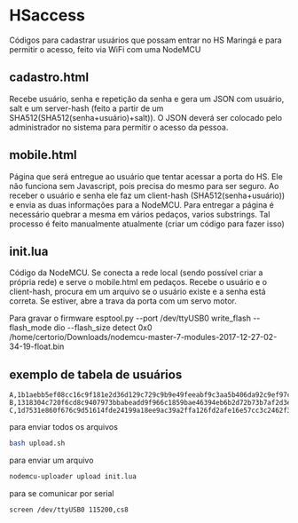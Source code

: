 # HSaccess

Códigos para cadastrar usuários que possam entrar no HS Maringá e para permitir o acesso, feito via WiFi com uma NodeMCU
 
## cadastro.html

Recebe usuário, senha e repetição da senha e gera um JSON com usuário, salt e um server-hash (feito a partir de um SHA512(SHA512(senha+usuário)+salt)). O JSON deverá ser colocado pelo administrador no sistema para permitir o acesso da pessoa.

## mobile.html

Página que será entregue ao usuário que tentar acessar a porta do HS. Ele não funciona sem Javascript, pois precisa do mesmo para ser seguro. Ao receber o usuário e senha ele faz um client-hash (SHA512(senha+usuário)) e envia as duas informações para a NodeMCU. Para entregar a página é necessário quebrar a mesma em vários pedaços, varios substrings. Tal processo é feito manualmente atualmente (criar um código para fazer isso)

## init.lua

Código da NodeMCU. Se conecta a rede local (sendo possível criar a própria rede) e serve o mobile.html em pedaços. Recebe o usuário e o client-hash, procura em um arquivo se o usuário existe e a senha está correta. Se estiver, abre a trava da porta com um servo motor.

Para gravar o firmware
esptool.py --port /dev/ttyUSB0 write_flash --flash_mode dio --flash_size detect 0x0 /home/certorio/Downloads/nodemcu-master-7-modules-2017-12-27-02-34-19-float.bin 

## exemplo de tabela de usuários
```csv
A,1b1aebb5ef08cc16c9f181e2d36d129c729c9b9e49feeabf9c3aa5b406da92c9ef97cf6f52276643878ffd9f85e5d3e1d569b0d1f31c9b7656b46186a44c022,2bf6b81d16b09953e128844643f5c22e609358c60b4f7eca251491efc8be93c1979b867619ef39bdabdc851d587b0f30666092b63aba5a9fd69c20fd1830742f
B,1318304c720f6cd8c9407973bbabeadd9f966c1859bae46394eb6b2d72b73b7af2d3e69c9532602872d5927041ab908a2e5bc7d5d63b95197a7451361d,976fa4001f3ccd5aa1015d2a61d505079e6199c84c9d02129d2bebcb6dee2d3a0e981e8ca016096a3483d75f4050131756d2b06990a60ad4ed9770698ce2a2de
C,1d7531e860f676c9d51614fde24199a18ee9ac39a2ffa126fd2afe16e57cc3c2462f3c315e346bd278b4ee8b839e217eaae272cb12a478e9f66b1fd971543a,7819ede1e36f01254507b3a24e0dbd11197d3871af6ec96970a926c9f345d1a84588e18144da6f753dea6ed0a030639d17eeec5c82411e14c1666022a1666740
```

para enviar todos os arquivos
```bash
bash upload.sh
```
para enviar um arquivo 
```bash
nodemcu-uploader upload init.lua
```
para se comunicar por serial

```bash
screen /dev/ttyUSB0 115200,cs8
```

